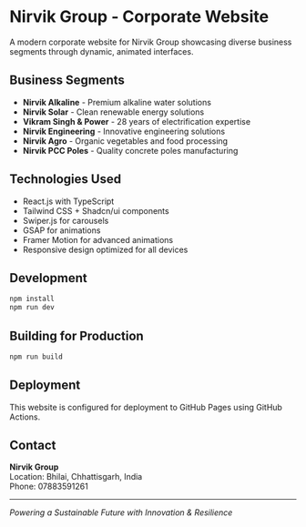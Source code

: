 # Nirvik Group - Corporate Website

A modern corporate website for Nirvik Group showcasing diverse business segments through dynamic, animated interfaces.

## Business Segments

- **Nirvik Alkaline** - Premium alkaline water solutions
- **Nirvik Solar** - Clean renewable energy solutions
- **Vikram Singh & Power** - 28 years of electrification expertise
- **Nirvik Engineering** - Innovative engineering solutions
- **Nirvik Agro** - Organic vegetables and food processing
- **Nirvik PCC Poles** - Quality concrete poles manufacturing

## Technologies Used

- React.js with TypeScript
- Tailwind CSS + Shadcn/ui components
- Swiper.js for carousels
- GSAP for animations
- Framer Motion for advanced animations
- Responsive design optimized for all devices

## Development

```bash
npm install
npm run dev
```

## Building for Production

```bash
npm run build
```

## Deployment

This website is configured for deployment to GitHub Pages using GitHub Actions.

## Contact

**Nirvik Group**  
Location: Bhilai, Chhattisgarh, India  
Phone: 07883591261

---

*Powering a Sustainable Future with Innovation & Resilience*